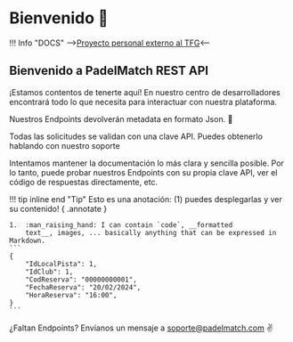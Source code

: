 # Bienvenido 👋
!!! Info "DOCS"
    -->[Proyecto personal externo al TFG](https://elitepadelformation.com/vipcard)<--

## Bienvenido a PadelMatch REST API

¡Estamos contentos de tenerte aquí! En nuestro centro de desarrolladores encontrará todo lo que necesita para interactuar con nuestra plataforma.

Nuestros Endpoints devolverán metadata en formato Json. 🎉

Todas las solicitudes se validan con una clave API. Puedes obtenerlo hablando con nuestro soporte

Intentamos mantener la documentación lo más clara y sencilla posible. Por lo tanto, puede probar nuestros Endpoints con su propia clave API, ver el código de respuestas directamente, etc.

!!! tip inline end "Tip"
    Esto es una anotación: (1)  puedes desplegarlas y ver su contenido!
    { .annotate }

    1.  :man_raising_hand: I can contain `code`, __formatted
        text__, images, ... basically anything that can be expressed in Markdown.
    ```
    {
        "IdLocalPista": 1,
        "IdClub": 1,
        "CodReserva": "00000000001",
        "FechaReserva": "20/02/2024",
        "HoraReserva": "16:00",
    }
    ```

¿Faltan Endpoints? Envíanos un mensaje a soporte@padelmatch.com ✌️



